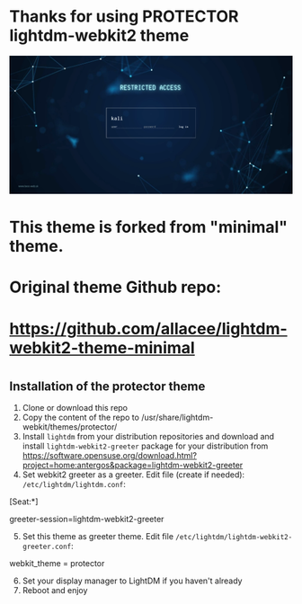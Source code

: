 # Thanks for using PROTECTOR lightdm-webkit2 theme

![Alt text](assets/protector_theme.png?raw=true "Screenshot")


# This theme is forked from "minimal" theme.
# 
# Original theme Github repo: 
# https://github.com/allacee/lightdm-webkit2-theme-minimal
# 
#
#


## Installation of the protector theme
1. Clone or download this repo
2. Copy the content of the repo to /usr/share/lightdm-webkit/themes/protector/
2. Install `lightdm` from your distribution repositories and download and install `lightdm-webkit2-greeter` package for your distribution from https://software.opensuse.org/download.html?project=home:antergos&package=lightdm-webkit2-greeter
4. Set webkit2 greeter as a greeter. Edit file (create if needed): `/etc/lightdm/lightdm.conf`: 

[Seat:*]

greeter-session=lightdm-webkit2-greeter

5. Set this theme as greeter theme. Edit file `/etc/lightdm/lightdm-webkit2-greeter.conf`:

webkit_theme = protector

6. Set your display manager to LightDM if you haven't already
7. Reboot and enjoy
